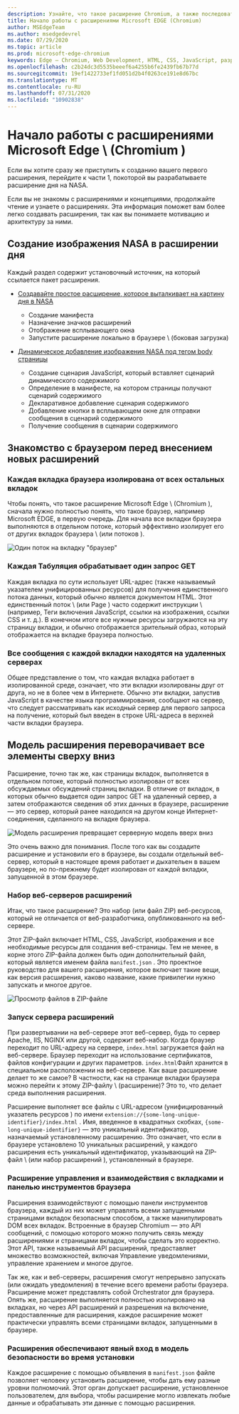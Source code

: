 ```yaml
---
description: Узнайте, что такое расширение Chromium, а также последовательное создание полного расширения для просмотра изображений, включающего параметры, внедрение содержимого, фоновые сценарии, хранение и многое другое.
title: Начало работы с расширениями Microsoft EDGE (Chromium)
author: MSEdgeTeam
ms.author: msedgedevrel
ms.date: 07/29/2020
ms.topic: article
ms.prod: microsoft-edge-chromium
keywords: Edge — Chromium, Web Development, HTML, CSS, JavaScript, разработчик, расширения
ms.openlocfilehash: c2b24dc3d5535beeef6a4255b6fe2439fb67b77d
ms.sourcegitcommit: 19ef1422733ef1fd051d2b4f0263ce191e8d67bc
ms.translationtype: MT
ms.contentlocale: ru-RU
ms.lasthandoff: 07/31/2020
ms.locfileid: "10902838"
---
```

# Начало работы с расширениями Microsoft Edge \ (Chromium \)  

Если вы хотите сразу же приступить к созданию вашего первого расширения, перейдите к части 1, покоторой вы разрабатываете расширение дня на NASA.  

Если вы не знакомы с расширениями и концепциями, продолжайте чтение и узнаете о расширениях.  Эта информация поможет вам более легко создавать расширения, так как вы понимаете мотивацию и архитектуру за ними.  

## Создание изображения NASA в расширении дня  

Каждый раздел содержит установочный источник, на который ссылается пакет расширения.  

*   [Создавайте простое расширение, которое выталкивает на картину дня в NASA](part1-simple-extension.md)  
    *   Создание манифеста  
    *   Назначение значков расширений  
    *   Отображение всплывающего окна  
    *   Запустите расширение локально в браузере \ (боковая загрузка)  

*   [Динамическое добавление изображения NASA под тегом body страницы](part2-content-scripts.md)  
    *   Создание сценария JavaScript, который вставляет сценарий динамического содержимого  
    *   Определение в манифесте, на котором страницы получают сценарий содержимого  
    *   Декларативное добавление сценария содержимого  
    *   Добавление кнопки в всплывающем окне для отправки сообщения в сценарий содержимого  
    *   Получение сообщения в сценарии содержимого  

## Знакомство с браузером перед внесением новых расширений  

### Каждая вкладка браузера изолирована от всех остальных вкладок  

Чтобы понять, что такое расширение Microsoft Edge \ (Chromium \), сначала нужно полностью понять, что такое браузер, например Microsoft EDGE, в первую очередь.  Для начала все вкладки браузера выполняются в отдельном потоке, который эффективно изолирует его от других вкладок браузера \ (или потоков \).  

![Один поток на вкладку "браузер"](media/index-image1-browsertabs.png)  

### Каждая Табуляция обрабатывает один запрос GET  

Каждая вкладка по сути использует URL-адрес (также называемый указателем унифицированных ресурсов) для получения единственного потока данных, который обычно является документом HTML.  Этот единственный поток \ (или Page \) часто содержит инструкции \ (например, Теги включения JavaScript, ссылки на изображения, ссылки CSS и т. д.).  В конечном итоге все нужные ресурсы загружаются на эту страницу вкладки, и обычно отображается зрительный образ, который отображается на вкладке браузера полностью.  

### Все сообщения с каждой вкладки находятся на удаленных серверах  

Общее представление о том, что каждая вкладка работает в изолированной среде, означает, что эти вкладки изолированы друг от друга, но не в более чем в Интернете.  Обычно эти вкладки, запустив JavaScript в качестве языка программирования, сообщают на сервер, что следует рассматривать как исходный сервер для первого запроса на получение, который был введен в строке URL-адреса в верхней части вкладки браузера.  

## Модель расширения переворачивает все элементы сверху вниз  

Расширение, точно так же, как страницы вкладок, выполняется в отдельном потоке, который полностью изолирован от всех обсуждаемых обсуждений страниц вкладки.  В отличие от вкладок, в которых обычно выдается один запрос GET на удаленный сервер, а затем отображаются сведения об этих данных в браузере, расширение — это сервер, который ранее находился на другом конце Интернет-соединения, сделанного на вкладке браузера.  

![Модель расширения превращает серверную модель вверх вниз](media/index-image3-upsidedown.png)  

Это очень важно для понимания.  После того как вы создадите расширение и установили его в браузере, вы создали отдельный веб-сервер, который в настоящее время работает и дыхательен в вашем браузере, но по-прежнему будет изолирован от каждой вкладки, запущенной в этом браузере.  

### Набор веб-серверов расширений  

Итак, что такое расширение? Это набор (или файл ZIP) веб-ресурсов, который не отличается от веб-разработчика, опубликованного на веб-сервере.  

Этот ZIP-файл включает HTML, CSS, JavaScript, изображения и все необходимые ресурсы для создания веб-страницы.  Тем не менее, в корне этого ZIP-файла должен быть один дополнительный файл, который является именем файла `manifest.json` .  Это проектное руководство для вашего расширения, которое включает такие вещи, как версия расширения, каково название, какие привилегии нужно запускать и многое другое.  

![Просмотр файлов в ZIP-файле](media/index-image5-filemanager-view.png)  

### Запуск сервера расширений  

При развертывании на веб-сервере этот веб-сервер, будь то сервер Apache, IIS, NGINX или другой, содержит веб-набор.  Когда браузер переходит по URL-адресу на сервере, `index.html` загружается файл на веб-сервере.  Браузер переходит на использование сертификатов, файлов конфигурации и других параметров.  `index.html`Файл хранится в специальном расположении на веб-сервере.   Как ваше расширение делает то же самое?  В частности, как на странице вкладки браузера можно перейти к этому ZIP-файлу \ (расширение)?  Это то, что делает среда выполнения расширения.  

Расширение выполняет все файлы с URL-адресом (унифицированный указатель ресурсов \) по имени `extension://{some-long-unique-identifier}/index.html` .  Имя, введенное в квадратных скобках, `{some-long-unique-identifier}` — это уникальный идентификатор, назначаемый установленному расширению.  Это означает, что если в браузере установлено 10 уникальных расширений, у каждого расширения есть уникальный идентификатор, указывающий на ZIP-файл \ (или набор расширений \), установленный в браузере.  

<!--![Unique URLS for Extensions](media/index-image4-uniqueurls.png)  -->  

<!--todo: add image for unique URLs  -->  

### Расширение управления и взаимодействия с вкладками и панелью инструментов браузера  

Расширения взаимодействуют с помощью панели инструментов браузера, каждый из них может управлять всеми запущенными страницами вкладок безопасным способом, а также манипулировать DOM всех вкладок.  Встроенные в браузер Chromium — это API сообщений, с помощью которого можно получить связь между расширениями и страницами вкладок, чтобы сделать это корректно.  Этот API, также называемый API расширений, предоставляет множество возможностей, включая Управление уведомлениями, управление хранением и многое другое.  

Так же, как и веб-серверы, расширения смогут непрерывно запускать (или ожидать уведомления) в течение всего времени работы браузера.  Расширение может представлять собой Orchestrator для браузера.  Опять же, расширение выполняется полностью изолировано на вкладках, но через API расширений и разрешения на включение, предоставленные для расширения, каждое расширение может практически управлять всеми страницами вкладок, запущенными в браузере.  

### Расширения обеспечивают явный вход в модель безопасности во время установки  

Каждое расширение с помощью объявления в `manifest.json` файле позволяет человеку установить расширение, чтобы дать ему разные уровни полномочий.  Этот орган допускает расширение, установленное пользователем, для выбора, чтобы расширение могло извлекать любые данные и обрабатывать эти данные с помощью расширения.  

<!-- image links -->  

<!-- links -->  
